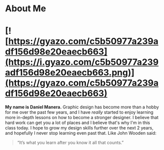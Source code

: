 # About Me
# [![https://gyazo.com/c5b50977a239adf156d98e20eaecb663](https://i.gyazo.com/c5b50977a239adf156d98e20eaecb663.png)](https://gyazo.com/c5b50977a239adf156d98e20eaecb663)
**My name is Daniel Manera.**
Graphic design has become more than a hobby for me over the past few years, and I have _really_ started to enjoy learning more in-depth lessons on how to become a stronger designer. I believe that hard work can get you a lot of places and I believe that's why I'm in this class today. I hope to grow my design skills further over the next 2 years, and hopefully I never stop learning even past that. Like John Wooden said:
> “It’s what you learn 
> after you know it all that counts.”
